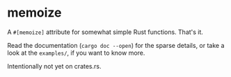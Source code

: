 # memoize

A `#[memoize]` attribute for somewhat simple Rust functions. That's it.

Read the documentation (`cargo doc --open`) for the sparse details, or take a
look at the `examples/`, if you want to know more.

Intentionally not yet on crates.rs.
